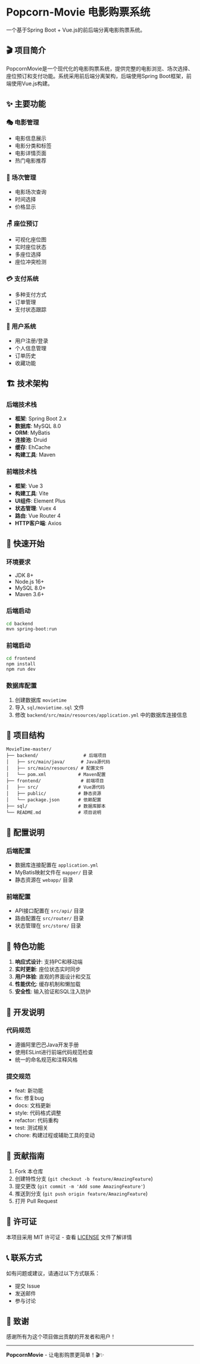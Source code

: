 # Popcorn-Movie 电影购票系统

一个基于Spring Boot + Vue.js的前后端分离电影购票系统。

## 🎬 项目简介

PopcornMovie是一个现代化的电影购票系统，提供完整的电影浏览、场次选择、座位预订和支付功能。系统采用前后端分离架构，后端使用Spring Boot框架，前端使用Vue.js构建。

## ✨ 主要功能

### 🎭 电影管理
- 电影信息展示
- 电影分类和标签
- 电影详情页面
- 热门电影推荐

### 🎫 场次管理
- 电影场次查询
- 时间选择
- 价格显示

### 🪑 座位预订
- 可视化座位图
- 实时座位状态
- 多座位选择
- 座位冲突检测

### 💳 支付系统
- 多种支付方式
- 订单管理
- 支付状态跟踪

### 👤 用户系统
- 用户注册/登录
- 个人信息管理
- 订单历史
- 收藏功能

## 🏗️ 技术架构

### 后端技术栈
- **框架**: Spring Boot 2.x
- **数据库**: MySQL 8.0
- **ORM**: MyBatis
- **连接池**: Druid
- **缓存**: EhCache
- **构建工具**: Maven

### 前端技术栈
- **框架**: Vue 3
- **构建工具**: Vite
- **UI组件**: Element Plus
- **状态管理**: Vuex 4
- **路由**: Vue Router 4
- **HTTP客户端**: Axios

## 🚀 快速开始

### 环境要求
- JDK 8+
- Node.js 16+
- MySQL 8.0+
- Maven 3.6+

### 后端启动
```bash
cd backend
mvn spring-boot:run
```

### 前端启动
```bash
cd frontend
npm install
npm run dev
```

### 数据库配置
1. 创建数据库 `movietime`
2. 导入 `sql/movietime.sql` 文件
3. 修改 `backend/src/main/resources/application.yml` 中的数据库连接信息

## 📁 项目结构

```
MovieTime-master/
├── backend/                 # 后端项目
│   ├── src/main/java/      # Java源代码
│   ├── src/main/resources/ # 配置文件
│   └── pom.xml            # Maven配置
├── frontend/               # 前端项目
│   ├── src/               # Vue源代码
│   ├── public/            # 静态资源
│   └── package.json       # 依赖配置
├── sql/                   # 数据库脚本
└── README.md              # 项目说明
```

## 🔧 配置说明

### 后端配置
- 数据库连接配置在 `application.yml`
- MyBatis映射文件在 `mapper/` 目录
- 静态资源在 `webapp/` 目录

### 前端配置
- API接口配置在 `src/api/` 目录
- 路由配置在 `src/router/` 目录
- 状态管理在 `src/store/` 目录

## 🌟 特色功能

1. **响应式设计**: 支持PC和移动端
2. **实时更新**: 座位状态实时同步
3. **用户体验**: 直观的界面设计和交互
4. **性能优化**: 缓存机制和懒加载
5. **安全性**: 输入验证和SQL注入防护

## 📝 开发说明

### 代码规范
- 遵循阿里巴巴Java开发手册
- 使用ESLint进行前端代码规范检查
- 统一的命名规范和注释风格

### 提交规范
- feat: 新功能
- fix: 修复bug
- docs: 文档更新
- style: 代码格式调整
- refactor: 代码重构
- test: 测试相关
- chore: 构建过程或辅助工具的变动

## 🤝 贡献指南

1. Fork 本仓库
2. 创建特性分支 (`git checkout -b feature/AmazingFeature`)
3. 提交更改 (`git commit -m 'Add some AmazingFeature'`)
4. 推送到分支 (`git push origin feature/AmazingFeature`)
5. 打开 Pull Request

## 📄 许可证

本项目采用 MIT 许可证 - 查看 [LICENSE](LICENSE) 文件了解详情

## 📞 联系方式

如有问题或建议，请通过以下方式联系：
- 提交 Issue
- 发送邮件
- 参与讨论

## 🙏 致谢

感谢所有为这个项目做出贡献的开发者和用户！

---

**PopcornMovie** - 让电影购票更简单！🎬✨
